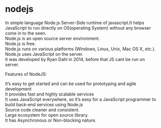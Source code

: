 # nodejs
In simple language Node.js Server-Side runtime of javascript.It helps JavaScript to run directly on OS(operating System) without any browser come in to the seen.<br>
Node.js is an open source server environment.<br>
Node.js is free.<br>
Node.js runs on various platforms (Windows, Linux, Unix, Mac OS X, etc.).<br>
Node.js uses JavaScript on the server.<br>
It was developed by Ryan Dahl in 2014, before that JS cant be run on server.<br>



Features of NodeJS:

It’s easy to get started and can be used for prototyping and agile development<br>
It provides fast and highly scalable services<br>
It uses JavaScript everywhere, so it’s easy for a JavaScript programmer to build back-end services using Node.js<br>
Source code cleaner and consistent.<br>
Large ecosystem for open source library.<br>
It has Asynchronous or Non-blocking nature.<br>
